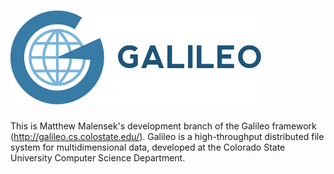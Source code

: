 ![Galileo](docs/galileo.png)
=======

This is Matthew Malensek's development branch of the Galileo framework (http://galileo.cs.colostate.edu/). Galileo is a high-throughput distributed file system for multidimensional data, developed at the Colorado State University Computer Science Department.
